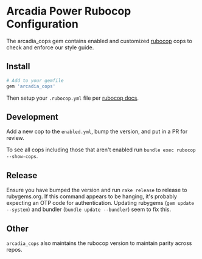 Arcadia Power Rubocop Configuration
===================================
 The arcadia_cops gem contains enabled and customized [rubocop](https://github.com/bbatsov/rubocop) cops to check and enforce our style guide.

## Install

```ruby
# Add to your gemfile
gem 'arcadia_cops'
```

Then setup your `.rubocop.yml` file per [rubocop docs](http://rubocop.readthedocs.io/en/latest/configuration/#inheriting-configuration-from-a-dependency-gem).


## Development

Add a new cop to the `enabled.yml`, bump the version, and put in a PR for review.

To see all cops including those that aren't enabled run `bundle exec rubocop --show-cops`.

## Release

Ensure you have bumped the version and run `rake release` to release to rubygems.org.
If this command appears to be hanging, it's probably expecting an OTP code for authentication.
Updating rubygems (`gem update --system`) and bundler (`bundle update --bundler`) seem to fix this.

## Other

`arcadia_cops` also maintains the rubocop version to maintain parity across repos.
